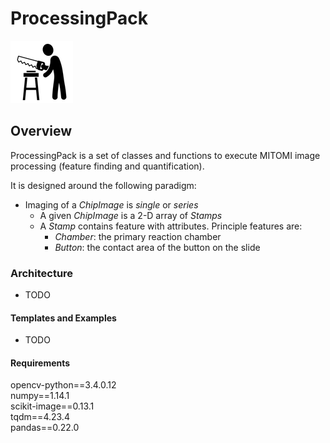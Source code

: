 # ProcessingPack
!["One Piece at a Time"](/resources/chip-working.png)

## Overview
ProcessingPack is a set of classes and functions to execute MITOMI image processing (feature finding and quantification). 

It is designed around the following paradigm:
 - Imaging of a *ChipImage* is *single* or *series*
 	- A given *ChipImage* is a 2-D array of *Stamps*
 	- A *Stamp* contains feature with attributes. Principle features are:
 		- *Chamber*: the primary reaction chamber
 		- *Button*: the contact area of the button on the slide

### Architecture
- TODO

#### Templates and Examples
- TODO

#### Requirements
opencv-python==3.4.0.12<br>
numpy==1.14.1<br>
scikit-image==0.13.1<br>
tqdm==4.23.4<br>
pandas==0.22.0<br>
